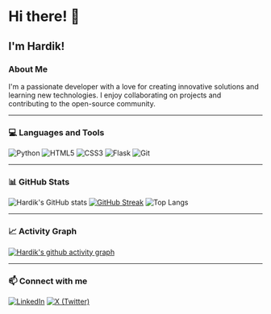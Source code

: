 # Hi there! 👋

## I'm Hardik!

### About Me
I'm a passionate developer with a love for creating innovative solutions and learning new technologies. I enjoy collaborating on projects and contributing to the open-source community.


---

### 💻 Languages and Tools

![Python](https://img.shields.io/badge/Python-3776AB?style=for-the-badge&logo=python&logoColor=white)
![HTML5](https://img.shields.io/badge/HTML5-E34F26?style=for-the-badge&logo=html5&logoColor=white)
![CSS3](https://img.shields.io/badge/CSS3-1572B6?style=for-the-badge&logo=css3&logoColor=white)
![Flask](https://img.shields.io/badge/Flask-000000?style=for-the-badge&logo=flask&logoColor=white)
![Git](https://img.shields.io/badge/Git-F05032?style=for-the-badge&logo=git&logoColor=white)

---

### 📊 GitHub Stats

![Hardik's GitHub stats](https://github-readme-stats.vercel.app/api?username=hardikm1410&show_icons=true&theme=radical)
[![GitHub Streak](https://github-readme-streak-stats.herokuapp.com/?user=hardikm1410&theme=radical&hide_border=true)](https://git.io/streak-stats)
![Top Langs](https://github-readme-stats.vercel.app/api/top-langs/?username=hardikm1410&layout=compact&theme=radical)

---

### 📈 Activity Graph

[![Hardik's github activity graph](https://github-readme-activity-graph.vercel.app/graph?username=hardikm1410&theme=react-dark)](https://github.com/hardikm1410)

---

### 📫 Connect with me


[![LinkedIn](https://img.shields.io/badge/LinkedIn-0A66C2?style=for-the-badge&logo=linkedin&logoColor=white)](https://www.linkedin.com/in/hardik-maniyar-319bb7326)
[![X (Twitter)](https://img.shields.io/badge/X-000000?style=for-the-badge&logo=x&logoColor=white)](https://twitter.com/HardikM14106)

